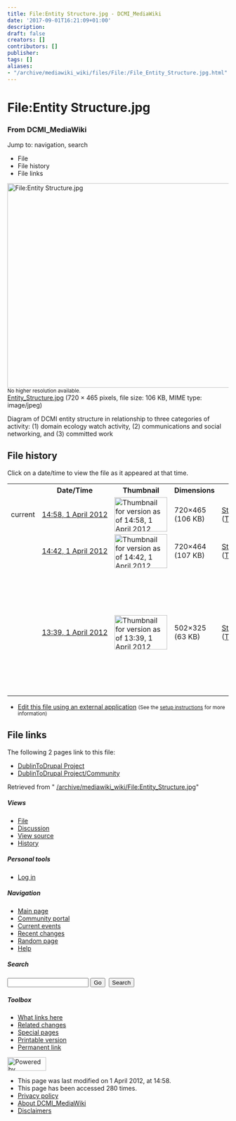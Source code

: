 ```yaml
---
title: File:Entity Structure.jpg - DCMI_MediaWiki
date: '2017-09-01T16:21:09+01:00'
description: 
draft: false
creators: []
contributors: []
publisher: 
tags: []
aliases:
- "/archive/mediawiki_wiki/files/File:/File_Entity_Structure.jpg.html"
---
```


<a id="top"></a>
# File:Entity Structure.jpg

### From DCMI\_MediaWiki

Jump to: navigation, search
<!-- start content -->
- File
- File history
- File links

 [<img alt="File:Entity Structure.jpg" src="/images/2/2d/Entity_Structure.jpg" width="720" height="465">](/archive/mediawiki_wiki/files/Entity_Structure.jpg)  
<small>No higher resolution available.</small>  
 [Entity\_Structure.jpg](/images/2/2d/Entity_Structure.jpg)‎ (720 × 465 pixels, file size: 106 KB, MIME type: image/jpeg)

Diagram of DCMI entity structure in relationship to three categories of activity: (1) domain ecology watch activity, (2) communications and social networking, and (3) committed work

<!-- 
NewPP limit report
Preprocessor node count: 1/1000000
Post-expand include size: 0/2097152 bytes
Template argument size: 0/2097152 bytes
Expensive parser function count: 0/100
-->
## File history

Click on a date/time to view the file as it appeared at that time.

<table class="wikitable filehistory">
  <tr>
    <td></td>
    <th>Date/Time</th>
    <th>Thumbnail</th>
    <th>Dimensions</th>
    <th>User</th>
    <th>Comment</th>
  </tr>
  <tr>
    <td>current</td>
    <td class="filehistory-selected" style="white-space: nowrap;"><a href="/archive/mediawiki_wiki/files/Entity_Structure.jpg">14:58, 1 April 2012</a></td>
    <td><a href="/images/2/2d/Entity_Structure.jpg"><img alt="Thumbnail for version as of 14:58, 1 April 2012" src="/images/2/2d/Entity_Structure.jpg" width="120" height="78"></a></td>
    <td>720×465 <span style="white-space: nowrap;">(106 KB)</span>
    </td>
    <td>
      <a href="/index.php?title=User:StuartSutton&amp;action=edit&amp;redlink=1" class="new mw-userlink" title="User:StuartSutton (page does not exist)">StuartSutton</a> <span style="white-space: nowrap;"> <span class="mw-usertoollinks">(<a href="/index.php?title=User_talk:StuartSutton&amp;action=edit&amp;redlink=1" class="new" title="User talk:StuartSutton (page does not exist)">Talk</a> | <a href="/index.php/Special:Contributions/StuartSutton" title="Special:Contributions/StuartSutton">contribs</a>)</span></span>
    </td>
    <td> <span class="comment">(Changed "entity" to "group")</span>
    </td>
  </tr>
  <tr>
    <td></td>
    <td style="white-space: nowrap;"><a href="/images/archive/2/2d/20120401145819%21Entity_Structure.jpg">14:42, 1 April 2012</a></td>
    <td><a href="/images/archive/2/2d/20120401145819%21Entity_Structure.jpg"><img alt="Thumbnail for version as of 14:42, 1 April 2012" src="/images/archive/2/2d/20120401145819%21Entity_Structure.jpg" width="120" height="77"></a></td>
    <td>720×464 <span style="white-space: nowrap;">(107 KB)</span>
    </td>
    <td>
      <a href="/index.php?title=User:StuartSutton&amp;action=edit&amp;redlink=1" class="new mw-userlink" title="User:StuartSutton (page does not exist)">StuartSutton</a> <span style="white-space: nowrap;"> <span class="mw-usertoollinks">(<a href="/index.php?title=User_talk:StuartSutton&amp;action=edit&amp;redlink=1" class="new" title="User talk:StuartSutton (page does not exist)">Talk</a> | <a href="/index.php/Special:Contributions/StuartSutton" title="Special:Contributions/StuartSutton">contribs</a>)</span></span>
    </td>
    <td> <span class="comment">(Entity-activity model.)</span>
    </td>
  </tr>
  <tr>
    <td></td>
    <td style="white-space: nowrap;"><a href="/images/archive/2/2d/20120401144226%21Entity_Structure.jpg">13:39, 1 April 2012</a></td>
    <td><a href="/images/archive/2/2d/20120401144226%21Entity_Structure.jpg"><img alt="Thumbnail for version as of 13:39, 1 April 2012" src="/images/archive/2/2d/20120401144226%21Entity_Structure.jpg" width="120" height="78"></a></td>
    <td>502×325 <span style="white-space: nowrap;">(63 KB)</span>
    </td>
    <td>
      <a href="/index.php?title=User:StuartSutton&amp;action=edit&amp;redlink=1" class="new mw-userlink" title="User:StuartSutton (page does not exist)">StuartSutton</a> <span style="white-space: nowrap;"> <span class="mw-usertoollinks">(<a href="/index.php?title=User_talk:StuartSutton&amp;action=edit&amp;redlink=1" class="new" title="User talk:StuartSutton (page does not exist)">Talk</a> | <a href="/index.php/Special:Contributions/StuartSutton" title="Special:Contributions/StuartSutton">contribs</a>)</span></span>
    </td>
    <td> <span class="comment">(Diagram of DCMI entity structure in relationship to three categories of activity: (1) domain ecology watch activity, (2) communications and social networking, and (3) committed work)</span>
    </td>
  </tr>
</table>

  

- [Edit this file using an external application](/index.php?title=File:Entity_Structure.jpg&action=edit&externaledit=true&mode=file "File:Entity Structure.jpg") <small>(See the <a href="http://www.mediawiki.org/wiki/Manual:External_editors" class="external text" rel="nofollow">setup instructions</a> for more information)</small>

## File links

The following 2 pages link to this file:

- [DublinToDrupal Project](/index.php/DublinToDrupal_Project "DublinToDrupal Project")
- [DublinToDrupal Project/Community](/index.php/DublinToDrupal_Project/Community "DublinToDrupal Project/Community")

Retrieved from " [/archive/mediawiki_wiki/File:Entity\_Structure.jpg](/archive/mediawiki_wiki/files/File:/File:Entity_Structure.jpg.html)"

<!-- end content -->

##### Views

- [File](/archive/mediawiki_wiki/files/File:/File:Entity_Structure.jpg.html "View the file page [c]")
- [Discussion](/index.php?title=File_talk:Entity_Structure.jpg&action=edit&redlink=1 "Discussion about the content page [t]")
- [View source](/index.php?title=File:Entity_Structure.jpg&action=edit "This page is protected.
You can view its source [e]")
- [History](/index.php?title=File:Entity_Structure.jpg&action=history "Past revisions of this page [h]")

##### Personal tools

- [Log in](/index.php?title=Special:UserLogin&returnto=File:Entity_Structure.jpg "You are encouraged to log in; however, it is not mandatory [o]")

<script type="text/javascript"> if (window.isMSIE55) fixalpha(); </script>

##### Navigation

- [Main page](/index.php/Main_Page "Visit the main page [z]")
- [Community portal](/index.php/DCMI_MediaWiki:Community_portal "About the project, what you can do, where to find things")
- [Current events](/index.php/DCMI_MediaWiki:Current_events "Find background information on current events")
- [Recent changes](/index.php/Special:RecentChanges "The list of recent changes in the wiki [r]")
- [Random page](/index.php/Special:Random "Load a random page [x]")
- [Help](/index.php/Help:Contents "The place to find out")

##### <label for="searchInput">Search</label>

<form action="/index.php" id="searchform">
				<input type="hidden" name="title" value="Special:Search">
				<input id="searchInput" title="Search DCMI_MediaWiki" accesskey="f" type="search" name="search">
				<input type="submit" name="go" class="searchButton" id="searchGoButton" value="Go" title="Go to a page with this exact name if exists"> 
				<input type="submit" name="fulltext" class="searchButton" id="mw-searchButton" value="Search" title="Search the pages for this text">
			</form>

##### Toolbox

- [What links here](/index.php/Special:WhatLinksHere/File:Entity_Structure.jpg "List of all wiki pages that link here [j]")
- [Related changes](/index.php/Special:RecentChangesLinked/File:Entity_Structure.jpg "Recent changes in pages linked from this page [k]")
- [Special pages](/index.php/Special:SpecialPages "List of all special pages [q]")
- [Printable version](/index.php?title=File:Entity_Structure.jpg&printable=yes "Printable version of this page [p]")
- [Permanent link](/index.php?title=File:Entity_Structure.jpg&oldid=3046 "Permanent link to this revision of the page")

<!-- end of the left (by default at least) column -->

 [<img src="/skins/common/images/poweredby_mediawiki_88x31.png" height="31" width="88" alt="Powered by MediaWiki">](http://www.mediawiki.org/)

- This page was last modified on 1 April 2012, at 14:58.
- This page has been accessed 280 times.
- [Privacy policy](/index.php/DCMI_MediaWiki:Privacy_policy "DCMI MediaWiki:Privacy policy")
- [About DCMI\_MediaWiki](/index.php/DCMI_MediaWiki:About "DCMI MediaWiki:About")
- [Disclaimers](/index.php/DCMI_MediaWiki:General_disclaimer "DCMI MediaWiki:General disclaimer")

<script>if (window.runOnloadHook) runOnloadHook();</script><!-- Served in 0.462 secs. -->
